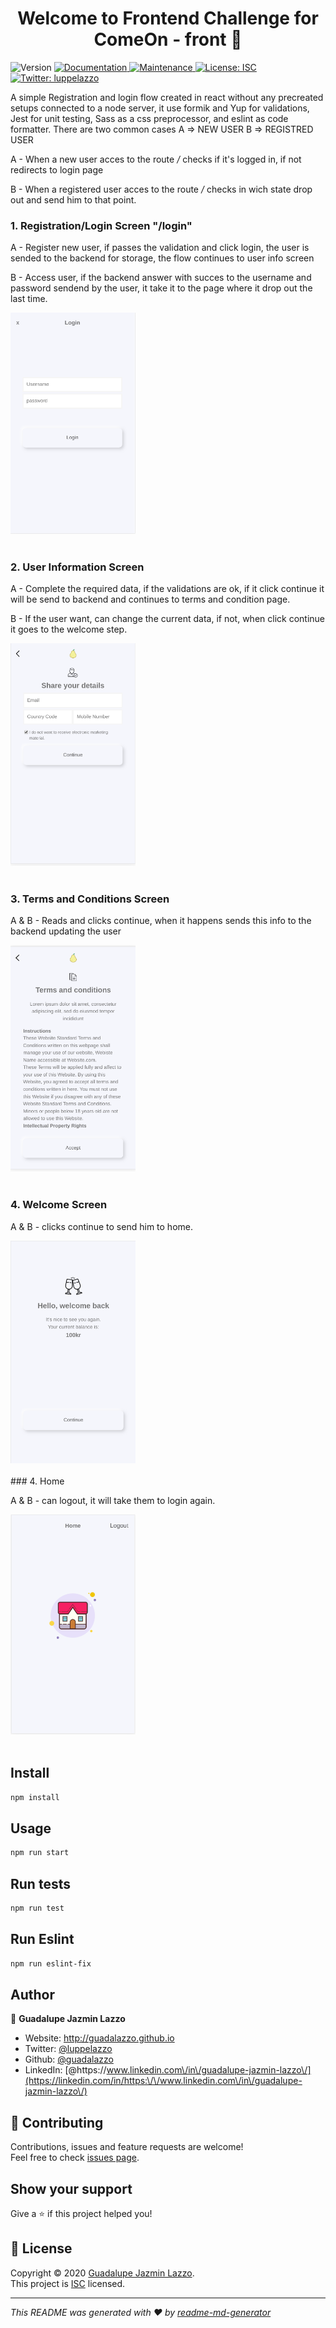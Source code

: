 <h1 align="center">Welcome to Frontend Challenge for ComeOn - front 👋</h1>
<p>
  <img alt="Version" src="https://img.shields.io/badge/version-0.0.1-blue.svg?cacheSeconds=2592000" />
  <a href="https://github.com/guadalazzo/comeOn#readme" target="_blank">
    <img alt="Documentation" src="https://img.shields.io/badge/documentation-yes-brightgreen.svg" />
  </a>
  <a href="https://github.com/guadalazzo/comeOn/graphs/commit-activity" target="_blank">
    <img alt="Maintenance" src="https://img.shields.io/badge/Maintained%3F-yes-green.svg" />
  </a>
  <a href="https://github.com/guadalazzo/comeOn/blob/master/LICENSE" target="_blank">
    <img alt="License: ISC" src="https://img.shields.io/github/license/guadalazzo/Frontend Challenge for ComeOn - front" />
  </a>
  <a href="https://twitter.com/luppelazzo" target="_blank">
    <img alt="Twitter: luppelazzo" src="https://img.shields.io/twitter/follow/luppelazzo.svg?style=social" />
  </a>
</p>

A simple Registration and login flow created in react without any precreated setups connected to a node server, it use formik and Yup for validations, Jest for unit testing, Sass as a css preprocessor, and eslint as code formatter.
There are two common cases 
A => NEW USER
B => REGISTRED USER

A - When a new user acces to the route */* checks if it's logged in, if not  redirects to login page

B - When a registered user acces to the route */* checks in wich state drop out and send him to that point.
### 1. Registration/Login Screen "/login"

  A - Register new user, if passes the validation and click login, the user is sended to the backend for storage, the flow continues to user info screen
  
  B - Access user, if the backend answer with succes to the username and password sendend by the user, it take it to the page where it drop out the last time.
 
   <img src="public/Login.png" width="200">
   <br/>
   <br/>
   
### 2. User Information Screen
  
  A - Complete the required data, if the validations are ok, if it click continue it will be send to backend and continues to terms and condition page.
  
  B - If the user want, can change the current data, if not, when click continue it goes to the welcome step.
  
   <img src="public/userinfo.png" width="200">
   <br/>
   <br/>

### 3. Terms and Conditions Screen

A & B - Reads and clicks continue, when it happens sends this info to the backend updating the user

   <img src="public/terms.png" width="200">
   <br/>
   <br/>

### 4. Welcome Screen

A & B - clicks continue to send him to home. 

   <img src="public/welcome.png" width="200">
   <br/>
   <br/>
### 4. Home

  A & B - can logout, it will take them to login again.

  <img src="public/home.png" width="200">
   <br/>
   <br/>
   
   
## Install

```sh
npm install
```

## Usage

```sh
npm run start
```

## Run tests

```sh
npm run test
```
## Run Eslint

```sh
npm run eslint-fix
```

## Author

👤 **Guadalupe Jazmin Lazzo**

* Website: http://guadalazzo.github.io
* Twitter: [@luppelazzo](https://twitter.com/luppelazzo)
* Github: [@guadalazzo](https://github.com/guadalazzo)
* LinkedIn: [@https:\/\/www.linkedin.com\/in\/guadalupe-jazmin-lazzo\/](https://linkedin.com/in/https:\/\/www.linkedin.com\/in\/guadalupe-jazmin-lazzo\/)

## 🤝 Contributing

Contributions, issues and feature requests are welcome!<br />Feel free to check [issues page](https://github.com/guadalazzo/comeOn/issues). 

## Show your support

Give a ⭐️ if this project helped you!

## 📝 License

Copyright © 2020 [Guadalupe Jazmin Lazzo](https://github.com/guadalazzo).<br />
This project is [ISC](https://github.com/guadalazzo/comeOn/blob/master/LICENSE) licensed.

***
_This README was generated with ❤️ by [readme-md-generator](https://github.com/kefranabg/readme-md-generator)_
